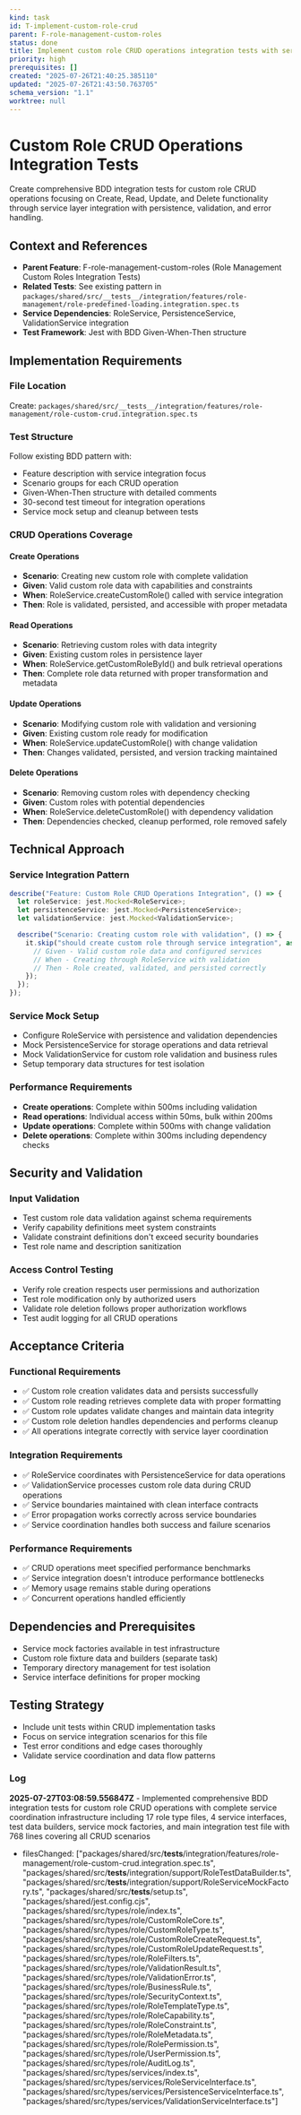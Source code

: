 ```yaml
---
kind: task
id: T-implement-custom-role-crud
parent: F-role-management-custom-roles
status: done
title: Implement custom role CRUD operations integration tests with service coordination
priority: high
prerequisites: []
created: "2025-07-26T21:40:25.385110"
updated: "2025-07-26T21:43:50.763705"
schema_version: "1.1"
worktree: null
---
```


# Custom Role CRUD Operations Integration Tests

Create comprehensive BDD integration tests for custom role CRUD operations focusing on Create, Read, Update, and Delete functionality through service layer integration with persistence, validation, and error handling.

## Context and References

- **Parent Feature**: F-role-management-custom-roles (Role Management Custom Roles Integration Tests)
- **Related Tests**: See existing pattern in `packages/shared/src/__tests__/integration/features/role-management/role-predefined-loading.integration.spec.ts`
- **Service Dependencies**: RoleService, PersistenceService, ValidationService integration
- **Test Framework**: Jest with BDD Given-When-Then structure

## Implementation Requirements

### File Location

Create: `packages/shared/src/__tests__/integration/features/role-management/role-custom-crud.integration.spec.ts`

### Test Structure

Follow existing BDD pattern with:

- Feature description with service integration focus
- Scenario groups for each CRUD operation
- Given-When-Then structure with detailed comments
- 30-second test timeout for integration operations
- Service mock setup and cleanup between tests

### CRUD Operations Coverage

#### Create Operations

- **Scenario**: Creating new custom role with complete validation
- **Given**: Valid custom role data with capabilities and constraints
- **When**: RoleService.createCustomRole() called with service integration
- **Then**: Role is validated, persisted, and accessible with proper metadata

#### Read Operations

- **Scenario**: Retrieving custom roles with data integrity
- **Given**: Existing custom roles in persistence layer
- **When**: RoleService.getCustomRoleById() and bulk retrieval operations
- **Then**: Complete role data returned with proper transformation and metadata

#### Update Operations

- **Scenario**: Modifying custom role with validation and versioning
- **Given**: Existing custom role ready for modification
- **When**: RoleService.updateCustomRole() with change validation
- **Then**: Changes validated, persisted, and version tracking maintained

#### Delete Operations

- **Scenario**: Removing custom roles with dependency checking
- **Given**: Custom roles with potential dependencies
- **When**: RoleService.deleteCustomRole() with dependency validation
- **Then**: Dependencies checked, cleanup performed, role removed safely

## Technical Approach

### Service Integration Pattern

```typescript
describe("Feature: Custom Role CRUD Operations Integration", () => {
  let roleService: jest.Mocked<RoleService>;
  let persistenceService: jest.Mocked<PersistenceService>;
  let validationService: jest.Mocked<ValidationService>;

  describe("Scenario: Creating custom role with validation", () => {
    it.skip("should create custom role through service integration", async () => {
      // Given - Valid custom role data and configured services
      // When - Creating through RoleService with validation
      // Then - Role created, validated, and persisted correctly
    });
  });
});
```

### Service Mock Setup

- Configure RoleService with persistence and validation dependencies
- Mock PersistenceService for storage operations and data retrieval
- Mock ValidationService for custom role validation and business rules
- Setup temporary data structures for test isolation

### Performance Requirements

- **Create operations**: Complete within 500ms including validation
- **Read operations**: Individual access within 50ms, bulk within 200ms
- **Update operations**: Complete within 500ms with change validation
- **Delete operations**: Complete within 300ms including dependency checks

## Security and Validation

### Input Validation

- Test custom role data validation against schema requirements
- Verify capability definitions meet system constraints
- Validate constraint definitions don't exceed security boundaries
- Test role name and description sanitization

### Access Control Testing

- Verify role creation respects user permissions and authorization
- Test role modification only by authorized users
- Validate role deletion follows proper authorization workflows
- Test audit logging for all CRUD operations

## Acceptance Criteria

### Functional Requirements

- ✅ Custom role creation validates data and persists successfully
- ✅ Custom role reading retrieves complete data with proper formatting
- ✅ Custom role updates validate changes and maintain data integrity
- ✅ Custom role deletion handles dependencies and performs cleanup
- ✅ All operations integrate correctly with service layer coordination

### Integration Requirements

- ✅ RoleService coordinates with PersistenceService for data operations
- ✅ ValidationService processes custom role data during CRUD operations
- ✅ Service boundaries maintained with clean interface contracts
- ✅ Error propagation works correctly across service boundaries
- ✅ Service coordination handles both success and failure scenarios

### Performance Requirements

- ✅ CRUD operations meet specified performance benchmarks
- ✅ Service integration doesn't introduce performance bottlenecks
- ✅ Memory usage remains stable during operations
- ✅ Concurrent operations handled efficiently

## Dependencies and Prerequisites

- Service mock factories available in test infrastructure
- Custom role fixture data and builders (separate task)
- Temporary directory management for test isolation
- Service interface definitions for proper mocking

## Testing Strategy

- Include unit tests within CRUD implementation tasks
- Focus on service integration scenarios for this file
- Test error conditions and edge cases thoroughly
- Validate service coordination and data flow patterns

### Log

**2025-07-27T03:08:59.556847Z** - Implemented comprehensive BDD integration tests for custom role CRUD operations with complete service coordination infrastructure including 17 role type files, 4 service interfaces, test data builders, service mock factories, and main integration test file with 768 lines covering all CRUD scenarios

- filesChanged: ["packages/shared/src/__tests__/integration/features/role-management/role-custom-crud.integration.spec.ts", "packages/shared/src/__tests__/integration/support/RoleTestDataBuilder.ts", "packages/shared/src/__tests__/integration/support/RoleServiceMockFactory.ts", "packages/shared/src/__tests__/setup.ts", "packages/shared/jest.config.cjs", "packages/shared/src/types/role/index.ts", "packages/shared/src/types/role/CustomRoleCore.ts", "packages/shared/src/types/role/CustomRoleType.ts", "packages/shared/src/types/role/CustomRoleCreateRequest.ts", "packages/shared/src/types/role/CustomRoleUpdateRequest.ts", "packages/shared/src/types/role/RoleFilters.ts", "packages/shared/src/types/role/ValidationResult.ts", "packages/shared/src/types/role/ValidationError.ts", "packages/shared/src/types/role/BusinessRule.ts", "packages/shared/src/types/role/SecurityContext.ts", "packages/shared/src/types/role/RoleTemplateType.ts", "packages/shared/src/types/role/RoleCapability.ts", "packages/shared/src/types/role/RoleConstraint.ts", "packages/shared/src/types/role/RoleMetadata.ts", "packages/shared/src/types/role/RolePermission.ts", "packages/shared/src/types/role/UserPermission.ts", "packages/shared/src/types/role/AuditLog.ts", "packages/shared/src/types/services/index.ts", "packages/shared/src/types/services/RoleServiceInterface.ts", "packages/shared/src/types/services/PersistenceServiceInterface.ts", "packages/shared/src/types/services/ValidationServiceInterface.ts"]
